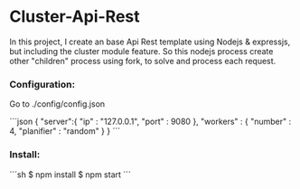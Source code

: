 # Cluster-Api-Rest
In this project, I create an base Api Rest template using Nodejs & expressjs, but including the cluster module feature. So this nodejs process create other "children" process using fork, to solve and process each request.

### Configuration:
Go to ./config/config.json

´´´json
{
  "server":{
    "ip"   : "127.0.0.1",
    "port" : 9080
  },
  "workers" : {
    "number"    : 4,
    "planifier" : "random"
  }
}
´´´

### Install:
´´´sh
 $ npm install
 $ npm start
´´´
